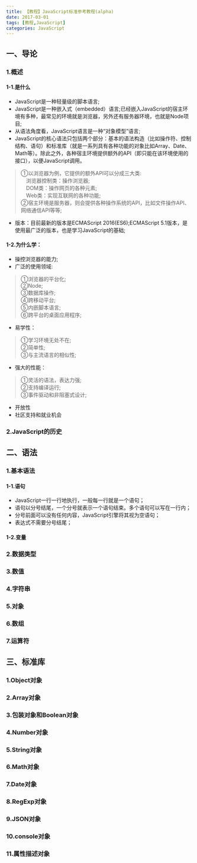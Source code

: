 ```yaml
---
title: 【教程】JavaScript标准参考教程(alpha)
date: 2017-03-01
tags: [教程,JavaScript]
categories: JavaScript
---
```


## 一、导论
### 1.概述
#### 1-1.是什么
* JavaScript是一种轻量级的脚本语言;   
* JavaScript是一种嵌入式（embedded）语言;已经嵌入JavaScript的宿主环境有多种，最常见的环境就是浏览器，另外还有服务器环境，也就是Node项目;   
* 从语法角度看，JavaScript语言是一种“对象模型”语言;   
* JavaScript的核心语法只包括两个部分：基本的语法构造（比如操作符、控制结构、语句）和标准库（就是一系列具有各种功能的对象比如Array、Date、Math等）。除此之外，各种宿主环境提供额外的API（即只能在该环境使用的接口），以便JavaScript调用。  
<!-- more --> 
>①以浏览器为例，它提供的额外API可以分成三大类:      
	　浏览器控制类：操作浏览器;   
	　DOM类：操作网页的各种元素;   
	　Web类：实现互联网的各种功能;   
    ②宿主环境是服务器，则会提供各种操作系统的API，比如文件操作API、网络通信API等等;

* 版本：目前最新的版本是ECMAScript 2016(ES6);ECMAScript 5.1版本，是使用最广泛的版本，也是学习JavaScript的基础;

#### 1-2.为什么学：
* 操控浏览器的能力;
* 广泛的使用领域:
>①浏览器的平台化;    
②Node;   
③数据库操作;   
④跨移动平台;   
⑤内嵌脚本语言;   
⑥跨平台的桌面应用程序;   

* 易学性：
>①学习环境无处不在;   
②简单性;   
③与主流语言的相似性;   

* 强大的性能：
>①灵活的语法，表达力强;   
②支持编译运行;   
③事件驱动和非阻塞式设计;   

* 开放性
* 社区支持和就业机会

### 2.JavaScript的历史
## 二、语法
### 1.基本语法
#### 1-1.语句
* JavaScript一行一行地执行，一般每一行就是一个语句；   
* 语句以分号结尾，一个分号就表示一个语句结束。多个语句可以写在一行内；   
* 分号前面可以没有任何内容，JavaScript引擎将其视为空语句；  
* 表达式不需要分号结尾； 

#### 1-2.变量


### 2.数据类型
### 3.数值
### 4.字符串
### 5.对象
### 6.数组
### 7.运算符

## 三、标准库
### 1.Object对象
### 2.Array对象
### 3.包装对象和Boolean对象
### 4.Number对象
### 5.String对象
### 6.Math对象
### 7.Date对象
### 8.RegExp对象
### 9.JSON对象
### 10.console对象
### 11.属性描述对象 